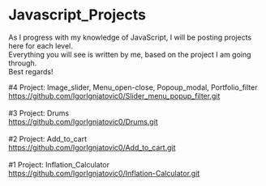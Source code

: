 # Javascript_Projects
As I progress with my knowledge of JavaScript, I will be posting projects here for each level. <br>
Everything you will see is written by me, based on the project I am going through. <br>
Best regards!

#4 Project: Image_slider, Menu_open-close, Popoup_modal, Portfolio_filter<br>
https://github.com/IgorIgnjatovic0/Slider_menu_popup_filter.git
<br><br>
#3 Project: Drums <br>
https://github.com/IgorIgnjatovic0/Drums.git
<br><br>
#2 Project: Add_to_cart<br>
https://github.com/IgorIgnjatovic0/Add_to_cart.git
<br><br>
#1 Project: Inflation_Calculator<br>
https://github.com/IgorIgnjatovic0/Inflation-Calculator.git
<br><br>
